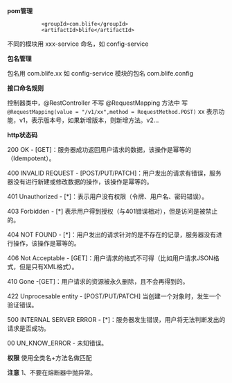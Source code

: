 **pom管理**

```
           <groupId>com.blife</groupId>
           <artifactId>blife</artifactId>
```

   不同的模块用 xxx-service 命名，如 config-service



**包名管理**

   包名用 com.blife.xx   如 config-service 模块的包名 com.blife.config




**接口命名规则**

   控制器类中，@RestController 不写  @RequestMapping
   方法中 写`@RequestMapping(value = "/v1/xx",method = RequestMethod.POST)` xx 表示功能，v1，表示版本号，如果新增版本，则新增方法。v2...




**http状态码**

200 OK - [GET]：服务器成功返回用户请求的数据，该操作是幂等的（Idempotent）。

400 INVALID REQUEST - [POST/PUT/PATCH]：用户发出的请求有错误，服务器没有进行新建或修改数据的操作，该操作是幂等的。

401 Unauthorized - [*]：表示用户没有权限（令牌、用户名、密码错误）。

403 Forbidden - [*] 表示用户得到授权（与401错误相对），但是访问是被禁止的。

404 NOT FOUND - [*]：用户发出的请求针对的是不存在的记录，服务器没有进行操作，该操作是幂等的。

406 Not Acceptable - [GET]：用户请求的格式不可得（比如用户请求JSON格式，但是只有XML格式）。

410 Gone -[GET]：用户请求的资源被永久删除，且不会再得到的。

422 Unprocesable entity - [POST/PUT/PATCH] 当创建一个对象时，发生一个验证错误。

500 INTERNAL SERVER ERROR - [*]：服务器发生错误，用户将无法判断发出的请求是否成功。

00 UN_KNOW_ERROR - 未知错误。

**权限**
 使用全类名+方法名做匹配


**注意**
 1、不要在熔断器中抛异常。
